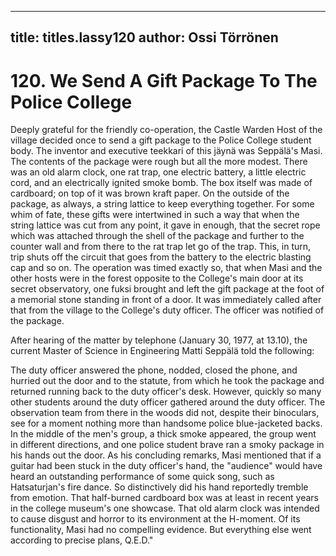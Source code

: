 
---

title: titles.lassy120
author: Ossi Törrönen
---


    
# 120. We Send A Gift Package To The Police College

Deeply grateful for the friendly co-operation, the Castle Warden Host of the village decided once to send a gift package to the Police College student body. The inventor and executive teekkari of this jäynä was Seppälä's Masi. The contents of the package were rough but all the more modest. There was an old alarm clock, one rat trap, one electric battery, a little electric cord, and an electrically ignited smoke bomb. The box itself was made of cardboard; on top of it was brown kraft paper. On the outside of the package, as always, a string lattice to keep everything together. For some whim of fate, these gifts were intertwined in such a way that when the string lattice was cut from any point, it gave in enough, that the secret rope which was attached through the shell of the package and further to the counter wall and from there to the rat trap let go of the trap. This, in turn, trip shuts off the circuit that goes from the battery to the electric blasting cap and so on. The operation was timed exactly so, that when Masi and the other hosts were in the forest opposite to the College's main door at its secret observatory, one fuksi brought and left the gift package at the foot of a memorial stone standing in front of a door. It was immediately called after that from the village to the College's duty officer. The officer was notified of the package.

After hearing of the matter by telephone (January 30, 1977, at 13.10), the current Master of Science in Engineering Matti Seppälä told the following:

The duty officer answered the phone, nodded, closed the phone, and hurried out the door and to the statute, from which he took the package and returned running back to the duty officer's desk. However, quickly so many other students around the duty officer gathered around the duty officer. The observation team from there in the woods did not, despite their binoculars, see for a moment nothing more than handsome police blue-jacketed backs. In the middle of the men's group, a thick smoke appeared, the group went in different directions, and one police student brave ran a smoky package in his hands out the door. As his concluding remarks, Masi mentioned that if a guitar had been stuck in the duty officer's hand, the "audience" would have heard an outstanding performance of some quick song, such as Hatsaturjan's fire dance. So distinctively did his hand reportedly tremble from emotion. That half-burned cardboard box was at least in recent years in the college museum's one showcase. That old alarm clock was intended to cause disgust and horror to its environment at the H-moment. Of its functionality, Masi had no compelling evidence. But everything else went according to precise plans, Q.E.D."
